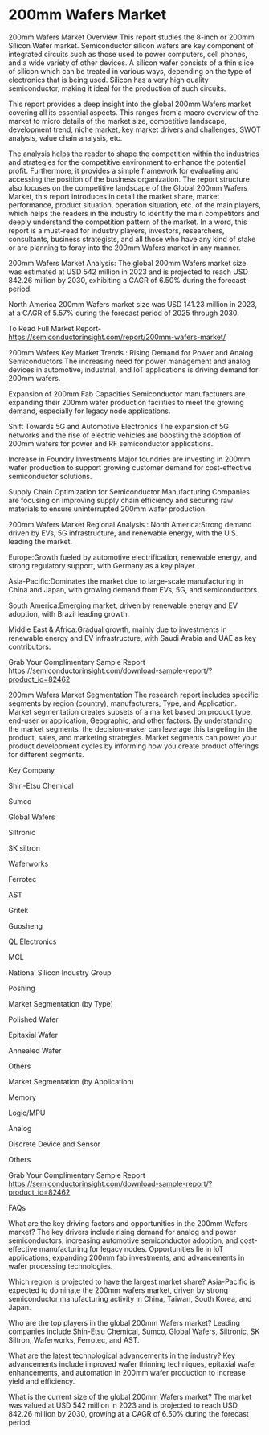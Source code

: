 <h1>200mm Wafers Market</h1>
200mm Wafers Market Overview
This report studies the 8-inch or 200mm Silicon Wafer market. Semiconductor silicon wafers are key component of integrated circuits such as those used to power computers, cell phones, and a wide variety of other devices. A silicon wafer consists of a thin slice of silicon which can be treated in various ways, depending on the type of electronics that is being used. Silicon has a very high quality semiconductor, making it ideal for the production of such circuits.

This report provides a deep insight into the global 200mm Wafers market covering all its essential aspects. This ranges from a macro overview of the market to micro details of the market size, competitive landscape, development trend, niche market, key market drivers and challenges, SWOT analysis, value chain analysis, etc.

The analysis helps the reader to shape the competition within the industries and strategies for the competitive environment to enhance the potential profit. Furthermore, it provides a simple framework for evaluating and accessing the position of the business organization. The report structure also focuses on the competitive landscape of the Global 200mm Wafers Market, this report introduces in detail the market share, market performance, product situation, operation situation, etc. of the main players, which helps the readers in the industry to identify the main competitors and deeply understand the competition pattern of the market.
In a word, this report is a must-read for industry players, investors, researchers, consultants, business strategists, and all those who have any kind of stake or are planning to foray into the 200mm Wafers market in any manner.

200mm Wafers Market Analysis:
The global 200mm Wafers market size was estimated at USD 542 million in 2023 and is projected to reach USD 842.26 million by 2030, exhibiting a CAGR of 6.50% during the forecast period.

North America 200mm Wafers market size was USD 141.23 million in 2023, at a CAGR of 5.57% during the forecast period of 2025 through 2030.


To Read Full Market Report-
https://semiconductorinsight.com/report/200mm-wafers-market/


200mm Wafers Key Market Trends  :
Rising Demand for Power and Analog Semiconductors
The increasing need for power management and analog devices in automotive, industrial, and IoT applications is driving demand for 200mm wafers.

Expansion of 200mm Fab Capacities
Semiconductor manufacturers are expanding their 200mm wafer production facilities to meet the growing demand, especially for legacy node applications.

Shift Towards 5G and Automotive Electronics
The expansion of 5G networks and the rise of electric vehicles are boosting the adoption of 200mm wafers for power and RF semiconductor applications.

Increase in Foundry Investments
Major foundries are investing in 200mm wafer production to support growing customer demand for cost-effective semiconductor solutions.

Supply Chain Optimization for Semiconductor Manufacturing
Companies are focusing on improving supply chain efficiency and securing raw materials to ensure uninterrupted 200mm wafer production.

200mm Wafers Market Regional Analysis :
North America:Strong demand driven by EVs, 5G infrastructure, and renewable energy, with the U.S. leading the market.

Europe:Growth fueled by automotive electrification, renewable energy, and strong regulatory support, with Germany as a key player.

Asia-Pacific:Dominates the market due to large-scale manufacturing in China and Japan, with growing demand from EVs, 5G, and semiconductors.

South America:Emerging market, driven by renewable energy and EV adoption, with Brazil leading growth.

Middle East & Africa:Gradual growth, mainly due to investments in renewable energy and EV infrastructure, with Saudi Arabia and UAE as key contributors.


Grab Your Complimentary Sample Report
https://semiconductorinsight.com/download-sample-report/?product_id=82462


200mm Wafers Market Segmentation
The research report includes specific segments by region (country), manufacturers, Type, and Application. Market segmentation creates subsets of a market based on product type, end-user or application, Geographic, and other factors. By understanding the market segments, the decision-maker can leverage this targeting in the product, sales, and marketing strategies. Market segments can power your product development cycles by informing how you create product offerings for different segments.

Key Company

Shin-Etsu Chemical

Sumco

Global Wafers

Siltronic

SK siltron

Waferworks

Ferrotec

AST

Gritek

Guosheng

QL Electronics

MCL

National Silicon Industry Group

Poshing

Market Segmentation (by Type)

Polished Wafer

Epitaxial Wafer

Annealed Wafer

Others

Market Segmentation (by Application)

Memory

Logic/MPU

Analog

Discrete Device and Sensor

Others


Grab Your Complimentary Sample Report
https://semiconductorinsight.com/download-sample-report/?product_id=82462

FAQs

What are the key driving factors and opportunities in the 200mm Wafers market?
The key drivers include rising demand for analog and power semiconductors, increasing automotive semiconductor adoption, and cost-effective manufacturing for legacy nodes. Opportunities lie in IoT applications, expanding 200mm fab investments, and advancements in wafer processing technologies.


Which region is projected to have the largest market share?
Asia-Pacific is expected to dominate the 200mm wafers market, driven by strong semiconductor manufacturing activity in China, Taiwan, South Korea, and Japan.


Who are the top players in the global 200mm Wafers market?
Leading companies include Shin-Etsu Chemical, Sumco, Global Wafers, Siltronic, SK Siltron, Waferworks, Ferrotec, and AST.


What are the latest technological advancements in the industry?
Key advancements include improved wafer thinning techniques, epitaxial wafer enhancements, and automation in 200mm wafer production to increase yield and efficiency.


What is the current size of the global 200mm Wafers market?
The market was valued at USD 542 million in 2023 and is projected to reach USD 842.26 million by 2030, growing at a CAGR of 6.50% during the forecast period.
